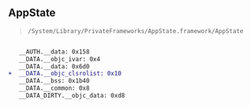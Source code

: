 ## AppState

> `/System/Library/PrivateFrameworks/AppState.framework/AppState`

```diff

   __AUTH.__data: 0x158
   __DATA.__objc_ivar: 0x4
   __DATA.__data: 0x6d0
+  __DATA.__objc_clsrolist: 0x10
   __DATA.__bss: 0x1b40
   __DATA.__common: 0x8
   __DATA_DIRTY.__objc_data: 0xd8

```
